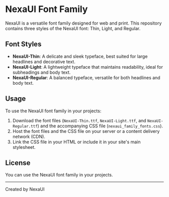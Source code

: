 
# NexaUI Font Family

NexaUI is a versatile font family designed for web and print. This repository contains three styles of the NexaUI font: Thin, Light, and Regular.

## Font Styles

- **NexaUI-Thin**: A delicate and sleek typeface, best suited for large headlines and decorative text.
- **NexaUI-Light**: A lightweight typeface that maintains readability, ideal for subheadings and body text.
- **NexaUI-Regular**: A balanced typeface, versatile for both headlines and body text.

## Usage

To use the NexaUI font family in your projects:

1. Download the font files (`NexaUI-Thin.ttf`, `NexaUI-Light.ttf`, and `NexaUI-Regular.ttf`) and the accompanying CSS file (`nexaui_family_fonts.css`).
2. Host the font files and the CSS file on your server or a content delivery network (CDN).
3. Link the CSS file in your HTML or include it in your site's main stylesheet.

## License

You can use the NexaUI font family in your projects.

---

Created by NexaUI
